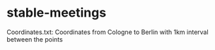 # stable-meetings
Coordinates.txt: Coordinates from Cologne to Berlin with 1km interval between the points

